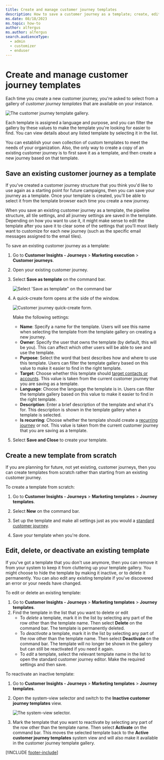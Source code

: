 ```yaml
---
title: Create and manage customer journey templates
description: How to save a customer journey as a template; create, edit, disable, enable, and delete new templates; and use templates to copy a customer journey in Dynamics 365 Customer Insights - Journeys.
ms.date: 08/18/2023
ms.topic: how-to
author: alfergus
ms.author: alfergus
search.audienceType: 
  - admin
  - customizer
  - enduser
---
```


# Create and manage customer journey templates

Each time you create a new customer journey, you're asked to select from a gallery of _customer journey templates_ that are available on your instance.

![The customer journey template gallery.](media/customer-journey-template.png "The customer journey template gallery")

Each template is assigned a language and purpose, and you can filter the gallery by these values to make the template you're looking for easier to find. You can view details about any listed template by selecting it in the list.

You can establish your own collection of custom templates to meet the needs of your organization. Also, the only way to create a copy of an existing customer journey is to first save it as a template, and then create a new journey based on that template.

## Save an existing customer journey as a template

If you've created a customer journey structure that you think you'd like to use again as a starting point for future campaigns, then you can save your journey as a template. Once your template is created, you'll be able to select it from the template browser each time you create a new journey.

When you save an existing customer journey as a template, the pipeline structure, all tile settings, and all journey settings are saved in the template. Depending on how you want to use it, it might make sense to edit the template after you save it to clear some of the settings that you'll most likely want to customize for each new journey (such as the specific email messages assigned to the email tiles).

To save an existing customer journey as a template:

1. Go to **Customer Insights - Journeys** > **Marketing execution** > **Customer journeys**.

1. Open your existing customer journey.

1. Select **Save as template** on the command bar.

    ![Select 'Save as template" on the command bar](media/journey-templates-save.png "Select 'Save as template' on the command bar")

1. A quick-create form opens at the side of the window.

    ![Customer journey quick-create form.](media/journey-templates-quick-create.png "Customer journey quick-create form")

    Make the following settings:

    - **Name**: Specify a name for the template. Users will see this name when selecting the template from the template gallery on creating a new journey.
    - **Owner**: Specify the user that owns the template (by default, this will be you). This can affect which other users will be able to see and use the template.
    - **Purpose**: Select the word that best describes how and where to use this template. Users can filter the template gallery based on this value to make it easier to find in the right template.
    - **Target**: Choose whether this template should [target contacts or accounts](customer-journeys-create-automated-campaigns.md#general-options). This value is taken from the current customer journey that you are saving as a template.
    - **Language**: Choose the language the template is in. Users can filter the template gallery based on this value to make it easier to find in the right template.
    - **Description**: Enter a brief description of the template and what it's for. This description is shown in the template gallery when a template is selected.
    - **Is recurring**: Choose whether the template should create a [recurring journey](customer-journeys-create-automated-campaigns.md#general-options) or not. This value is taken from the current customer journey that you are saving as a template.

1. Select **Save and Close** to create your template.

## Create a new template from scratch

If you are planning for future, not yet existing, customer journeys, then you can create templates from scratch rather than starting from an existing customer journey.

To create a template from scratch:

1. Go to **Customer Insights - Journeys** > **Marketing templates** > **Journey templates**.

1. Select **New** on the command bar.

1. Set up the template and make all settings just as you would a [standard customer journey](customer-journeys-create-automated-campaigns.md).

1. Save your template when you're done.

## Edit, delete, or deactivate an existing template

If you've got a template that you don't use anymore, then you can remove it from your system to keep it from cluttering up your template gallery. You might choose to hide the template by making it inactive, or to delete it permanently. You can also edit any existing template if you've discovered an error or your needs have changed.

To edit or delete an existing template:

1. Go to **Customer Insights - Journeys** > **Marketing templates** > **Journey templates**.
2. Find the template in the list that you want to delete or edit
      - To _delete_ a template, mark it in the list by selecting any part of the row other than the template name. Then select **Delete** on the command bar. The template is permanently deleted.
      - To _deactivate_ a template, mark it in the list by selecting any part of the row other than the template name. Then select **Deactivate** on the command bar. The template will no longer be shown in the gallery but can still be reactivated if you need it again.
      - To _edit_ a template, select the relevant template name in the list to open the standard customer journey editor. Make the required settings and then save.

To reactivate an inactive template:

1. Go to **Customer Insights - Journeys** > **Marketing templates** > **Journey templates**.

1. Open the system-view selector and switch to the **Inactive customer journey templates** view.

    ![The system-view selector.](media/journey-templates-inactive.png "The system-view selector")

1. Mark the template that you want to reactivate by selecting any part of the row other than the template name. Then select **Activate** on the command bar. This moves the selected template back to the **Active customer journey templates** system view and will also make it available in the customer journey template gallery.

[!INCLUDE [footer-include](./includes/footer-banner.md)]
